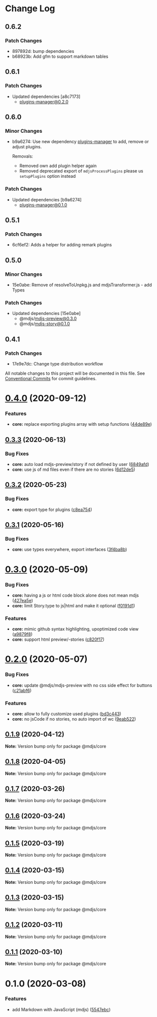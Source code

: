 # Change Log

## 0.6.2

### Patch Changes

- 897892d: bump dependencies
- b68923b: Add gfm to support markdown tables

## 0.6.1

### Patch Changes

- Updated dependencies [a8c7173]
  - plugins-manager@0.2.0

## 0.6.0

### Minor Changes

- b9a6274: Use new dependency [plugins-manager](https://www.npmjs.com/package/plugins-manager) to add, remove or adjust plugins.

  Removals:

  - Removed own add plugin helper again
  - Removed deprecated export of `mdjsProcessPlugins` please us `setupPlugins` option instead

### Patch Changes

- Updated dependencies [b9a6274]
  - plugins-manager@0.1.0

## 0.5.1

### Patch Changes

- 6cf6ef2: Adds a helper for adding remark plugins

## 0.5.0

### Minor Changes

- 15e0abe: Remove of resolveToUnpkg.js and mdjsTransformer.js - add Types

### Patch Changes

- Updated dependencies [15e0abe]
  - @mdjs/mdjs-preview@0.3.0
  - @mdjs/mdjs-story@0.1.0

## 0.4.1

### Patch Changes

- 17e9e7dc: Change type distribution workflow

All notable changes to this project will be documented in this file.
See [Conventional Commits](https://conventionalcommits.org) for commit guidelines.

# [0.4.0](https://github.com/open-wc/open-wc/compare/@mdjs/core@0.3.3...@mdjs/core@0.4.0) (2020-09-12)

### Features

- **core:** replace exporting plugins array with setup functions ([44de89e](https://github.com/open-wc/open-wc/commit/44de89e01092835248425f6c53255337061a935a))

## [0.3.3](https://github.com/open-wc/open-wc/compare/@mdjs/core@0.3.2...@mdjs/core@0.3.3) (2020-06-13)

### Bug Fixes

- **core:** auto load mdjs-preview/story if not defined by user ([6849afd](https://github.com/open-wc/open-wc/commit/6849afd5e20f8cdb7d54db2a1c22f384657055fd))
- **core:** use js of md files even if there are no stories ([6d12de5](https://github.com/open-wc/open-wc/commit/6d12de5dbeeceedfd54709c37eba890c5f160e64))

## [0.3.2](https://github.com/open-wc/open-wc/compare/@mdjs/core@0.3.1...@mdjs/core@0.3.2) (2020-05-23)

### Bug Fixes

- **core:** export type for plugins ([c8ea754](https://github.com/open-wc/open-wc/commit/c8ea754153e2da4e73fa1f6a927c7b24108bf658))

## [0.3.1](https://github.com/open-wc/open-wc/compare/@mdjs/core@0.3.0...@mdjs/core@0.3.1) (2020-05-16)

### Bug Fixes

- **core:** use types everywhere, export interfaces ([3f4ba8b](https://github.com/open-wc/open-wc/commit/3f4ba8b2293d2fa29d8ac8b210abf2dc3727a008))

# [0.3.0](https://github.com/open-wc/open-wc/compare/@mdjs/core@0.2.0...@mdjs/core@0.3.0) (2020-05-09)

### Bug Fixes

- **core:** having a js or html code block alone does not mean mdjs ([427ea5e](https://github.com/open-wc/open-wc/commit/427ea5eb2947ff461f2a3c69cd74bad9f3a2d24a))
- **core:** limit Story.type to js|html and make it optional ([f0191d1](https://github.com/open-wc/open-wc/commit/f0191d1ad0974e667e730e4df8ff2f7930fa082f))

### Features

- **core:** mimic github syntax highlighting, upoptimized code view ([a9879f8](https://github.com/open-wc/open-wc/commit/a9879f84b46726fe20de3240d11b534e9776bc70))
- **core:** support html preview/-stories ([c820f17](https://github.com/open-wc/open-wc/commit/c820f1718115a4f376c6541edec44c41d1ed7d8d))

# [0.2.0](https://github.com/open-wc/open-wc/compare/@mdjs/core@0.1.9...@mdjs/core@0.2.0) (2020-05-07)

### Bug Fixes

- **core:** update @mdjs/mdjs-preview with no css side effect for buttons ([c21abf6](https://github.com/open-wc/open-wc/commit/c21abf640b34e98c216c374e70741e7e7a6a6a72))

### Features

- **core:** allow to fully customize used plugins ([bd3c443](https://github.com/open-wc/open-wc/commit/bd3c44321a9e866aadf42d59ca8d5c788401c786))
- **core:** no jsCode if no stories, no auto import of wc ([9eab522](https://github.com/open-wc/open-wc/commit/9eab52224edf618ef3bb956db18ed4ade98a3ac6))

## [0.1.9](https://github.com/open-wc/open-wc/compare/@mdjs/core@0.1.8...@mdjs/core@0.1.9) (2020-04-12)

**Note:** Version bump only for package @mdjs/core

## [0.1.8](https://github.com/open-wc/open-wc/compare/@mdjs/core@0.1.7...@mdjs/core@0.1.8) (2020-04-05)

**Note:** Version bump only for package @mdjs/core

## [0.1.7](https://github.com/open-wc/open-wc/compare/@mdjs/core@0.1.6...@mdjs/core@0.1.7) (2020-03-26)

**Note:** Version bump only for package @mdjs/core

## [0.1.6](https://github.com/open-wc/open-wc/compare/@mdjs/core@0.1.5...@mdjs/core@0.1.6) (2020-03-24)

**Note:** Version bump only for package @mdjs/core

## [0.1.5](https://github.com/open-wc/open-wc/compare/@mdjs/core@0.1.4...@mdjs/core@0.1.5) (2020-03-19)

**Note:** Version bump only for package @mdjs/core

## [0.1.4](https://github.com/open-wc/open-wc/compare/@mdjs/core@0.1.3...@mdjs/core@0.1.4) (2020-03-15)

**Note:** Version bump only for package @mdjs/core

## [0.1.3](https://github.com/open-wc/open-wc/compare/@mdjs/core@0.1.2...@mdjs/core@0.1.3) (2020-03-15)

**Note:** Version bump only for package @mdjs/core

## [0.1.2](https://github.com/open-wc/open-wc/compare/@mdjs/core@0.1.1...@mdjs/core@0.1.2) (2020-03-11)

**Note:** Version bump only for package @mdjs/core

## [0.1.1](https://github.com/open-wc/open-wc/compare/@mdjs/core@0.1.0...@mdjs/core@0.1.1) (2020-03-10)

**Note:** Version bump only for package @mdjs/core

# 0.1.0 (2020-03-08)

### Features

- add Markdown with JavaScript (mdjs) ([5547ebc](https://github.com/open-wc/open-wc/commit/5547ebc00c02c5c34725030865dc3fd5a02aae80))
